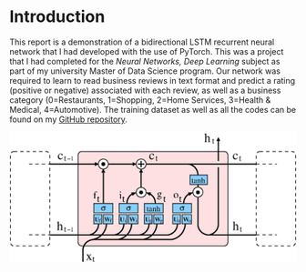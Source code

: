 # Introduction 

This report is a demonstration of a bidirectional LSTM recurrent neural network that I had developed with the use of PyTorch. This was a project that I had completed for the *Neural Networks, Deep Learning* subject as part of my university Master of Data Science program. Our network was required to learn to read business reviews in text format and predict a rating (positive or negative) associated with each review, as well as a business category (0=Restaurants, 1=Shopping, 2=Home Services, 3=Health & Medical, 4=Automotive). The training dataset as well as all the codes can be found on my [GitHub repository](https://github.com/carimo198/writing-neural-networks-with-pytorch). 

![Images LSTM](lstm.jpg) 